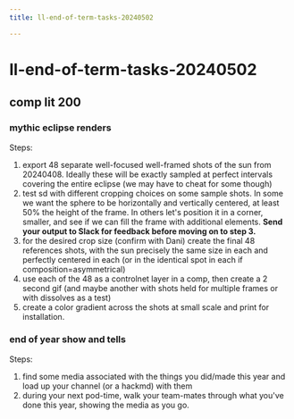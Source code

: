 ```yaml
---
title: ll-end-of-term-tasks-20240502

---
```


# ll-end-of-term-tasks-20240502

## comp lit 200

### mythic eclipse renders

Steps:

1. export 48 separate well-focused well-framed shots of the sun from 20240408. Ideally these will be exactly sampled at perfect intervals covering the entire eclipse (we may have to cheat for some though)
2. test sd with different cropping choices on some sample shots. In some we want the sphere to be horizontally and vertically centered, at least 50% the height of the frame. In others let's position it in a corner, smaller, and see if we can fill the frame with additional elements. **Send your output to Slack for feedback before moving on to step 3.**
3. for the desired crop size (confirm with Dani) create the final 48 references shots, with the sun precisely the same size in each and perfectly centered in each (or in the identical spot in each if composition=asymmetrical)
4. use each of the 48 as a controlnet layer in a comp, then create a 2 second gif (and maybe another with shots held for multiple frames or with dissolves as a test)
5. create a color gradient across the shots at small scale and print for installation.

### end of year show and tells

Steps:

1. find some media associated with the things you did/made this year and load up your channel (or a hackmd) with them
2. during your next pod-time, walk your team-mates through what you've done this year, showing the media as you go.


